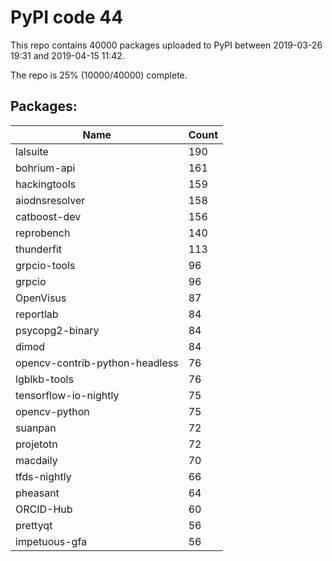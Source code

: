 # PyPI code 44

This repo contains 40000 packages uploaded to PyPI between 
2019-03-26 19:31 and 2019-04-15 11:42.

The repo is 25% (10000/40000) complete.

## Packages:

| Name  | Count |
| ----- | ----- |
| lalsuite | 190 |
| bohrium-api | 161 |
| hackingtools | 159 |
| aiodnsresolver | 158 |
| catboost-dev | 156 |
| reprobench | 140 |
| thunderfit | 113 |
| grpcio-tools | 96 |
| grpcio | 96 |
| OpenVisus | 87 |
| reportlab | 84 |
| psycopg2-binary | 84 |
| dimod | 84 |
| opencv-contrib-python-headless | 76 |
| lgblkb-tools | 76 |
| tensorflow-io-nightly | 75 |
| opencv-python | 75 |
| suanpan | 72 |
| projetotn | 72 |
| macdaily | 70 |
| tfds-nightly | 66 |
| pheasant | 64 |
| ORCID-Hub | 60 |
| prettyqt | 56 |
| impetuous-gfa | 56 |


